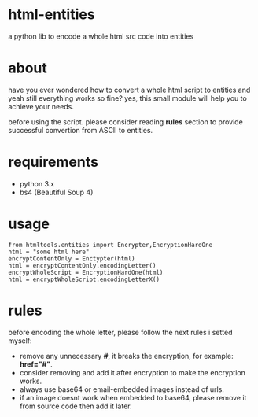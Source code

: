 # html-entities
a python lib to encode a whole html src code into entities

# about
have you ever wondered how to convert a whole html script to entities and yeah still everything works so fine? yes, this small module will help you to achieve your needs.

before using the script. please consider reading **rules** section to provide successful convertion from ASCII to entities.

# requirements
- python 3.x
- bs4 (Beautiful Soup 4)

# usage
```
from htmltools.entities import Encrypter,EncryptionHardOne
html = "some html here"
encryptContentOnly = Enctypter(html)
html = encryptContentOnly.encodingLetter()
encryptWholeScript = EncryptionHardOne(html)
html = encryptWholeScript.encodingLetterX()
```
# rules
before encoding the whole letter, please follow the next rules i setted myself:
- remove any unnecessary **#**, it breaks the encryption, for example: **href="#"**.
- consider removing <style> Content </style> and add it after encryption to make the encryption works.
- always use base64 or email-embedded images instead of urls.
- if an image doesnt work when embedded to base64, please remove it from source code then add it later.